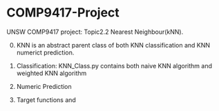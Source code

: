 # COMP9417-Project
UNSW COMP9417 project: Topic2.2 Nearest Neighbour(kNN).

0. KNN is an abstract parent class of both KNN classification and KNN numerict prediction.

1. Classification: KNN_Class.py contains both naive KNN algorithm and weighted KNN algorithm

2. Numeric Prediction

3. Target functions and 
